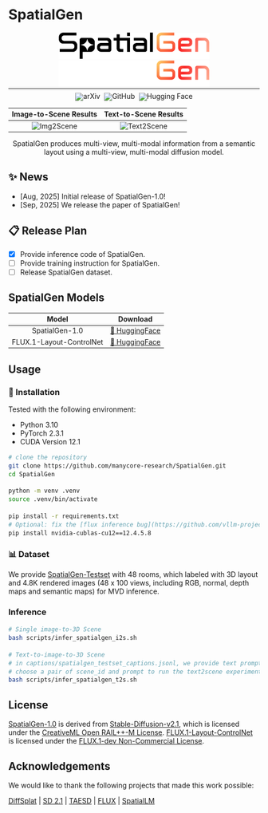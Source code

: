 # SpatialGen

<!-- markdownlint-disable first-line-h1 -->
<!-- markdownlint-disable html -->
<!-- markdownlint-disable no-duplicate-header -->

<div align="center">
  <img src="assets/logo_light.png#gh-light-mode-only" width="60%" alt="SpatialLM" />
  <img src="assets/logo_dark.png#gh-dark-mode-only" width="60%" alt="SpatialLM" />
</div>
<hr style="margin-top: 0; margin-bottom: 8px;">
<div align="center" style="margin-top: 0; padding-top: 0; line-height: 1;">
    <a href="https://arxiv.org/abs/2509.14981" target="_blank" style="margin: 2px;"><img alt="arXiv"
    src="https://img.shields.io/badge/arXiv-SpatialGen-b31b1b?logo=arxiv&logoColor=white" style="display: inline-block; vertical-align: middle;"/></a>
    <a href="https://github.com/manycore-research/SpatialGen" target="_blank" style="margin: 2px;"><img alt="GitHub"
    src="https://img.shields.io/badge/GitHub-SpatialGen-24292e?logo=github&logoColor=white" style="display: inline-block; vertical-align: middle;"/></a>
    <a href="https://huggingface.co/manycore-research/SpatialGen-1.0" target="_blank" style="margin: 2px;"><img alt="Hugging Face"
    src="https://img.shields.io/badge/%F0%9F%A4%97%20Hugging%20Face-SpatialGen-ffc107?color=ffc107&logoColor=white" style="display: inline-block; vertical-align: middle;"/></a>
</div>

<div align="center">

| Image-to-Scene Results                   | Text-to-Scene Results                      |
| :--------------------------------------: | :----------------------------------------: |
| ![Img2Scene](./assets/vis_img2scene.png) | ![Text2Scene](./assets/vis_text2scene.png) |

<p>SpatialGen produces multi-view, multi-modal information from a semantic layout using a multi-view, multi-modal diffusion model.</p>
</div>

## ✨ News

- [Aug, 2025] Initial release of SpatialGen-1.0!
- [Sep, 2025] We release the paper of SpatialGen!

## 📋 Release Plan

- [x] Provide inference code of SpatialGen.
- [ ] Provide training instruction for SpatialGen.
- [ ] Release SpatialGen dataset.

## SpatialGen Models

<div align="center">

| **Model**                | **Download**                                                                        |
| :----------------------: | ----------------------------------------------------------------------------------- |
| SpatialGen-1.0           | [🤗 HuggingFace](https://huggingface.co/manycore-research/SpatialGen-1.0)           |
| FLUX.1-Layout-ControlNet | [🤗 HuggingFace](https://huggingface.co/manycore-research/FLUX.1-Layout-ControlNet) |

</div>

## Usage

### 🔧 Installation

Tested with the following environment:
* Python 3.10
* PyTorch 2.3.1
* CUDA Version 12.1

```bash
# clone the repository
git clone https://github.com/manycore-research/SpatialGen.git
cd SpatialGen

python -m venv .venv
source .venv/bin/activate

pip install -r requirements.txt
# Optional: fix the [flux inference bug](https://github.com/vllm-project/vllm/issues/4392)
pip install nvidia-cublas-cu12==12.4.5.8
```

### 📊 Dataset

We provide [SpatialGen-Testset](https://huggingface.co/datasets/manycore-research/SpatialGen-Testset) with 48 rooms, which labeled with 3D layout and 4.8K rendered images (48 x 100 views, including RGB, normal, depth maps and semantic maps) for MVD inference.

### Inference

```bash
# Single image-to-3D Scene
bash scripts/infer_spatialgen_i2s.sh

# Text-to-image-to-3D Scene
# in captions/spatialgen_testset_captions.jsonl, we provide text prompts of different styles for each room, 
# choose a pair of scene_id and prompt to run the text2scene experiment
bash scripts/infer_spatialgen_t2s.sh
```

## License

[SpatialGen-1.0](https://huggingface.co/manycore-research/SpatialGen-1.0) is derived from [Stable-Diffusion-v2.1](https://github.com/Stability-AI/stablediffusion), which is licensed under the [CreativeML Open RAIL++-M License](https://github.com/Stability-AI/stablediffusion/blob/main/LICENSE-MODEL). [FLUX.1-Layout-ControlNet](https://huggingface.co/manycore-research/FLUX.1-Layout-ControlNet) is licensed under the [FLUX.1-dev Non-Commercial License](https://github.com/black-forest-labs/flux/blob/main/model_licenses/LICENSE-FLUX1-dev).

## Acknowledgements

We would like to thank the following projects that made this work possible:

[DiffSplat](https://github.com/chenguolin/DiffSplat) | [SD 2.1](https://github.com/Stability-AI/stablediffusion) | [TAESD](https://github.com/madebyollin/taesd) | [FLUX](https://github.com/black-forest-labs/flux/) | [SpatialLM](https://github.com/manycore-research/SpatialLM)
